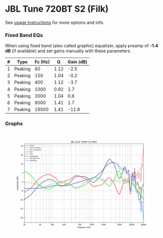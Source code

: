 # JBL Tune 720BT S2 (Filk)
See [usage instructions](https://github.com/jaakkopasanen/AutoEq#usage) for more options and info.

### Fixed Band EQs
When using fixed band (also called graphic) equalizer, apply preamp of **-1.4 dB** (if available) and set gains manually with these parameters.

|   # | Type    |   Fc (Hz) |    Q |   Gain (dB) |
|-----|---------|-----------|------|-------------|
|   1 | Peaking |        60 | 1.12 |        -2.5 |
|   2 | Peaking |       150 | 1.04 |        -0.2 |
|   3 | Peaking |       400 | 1.12 |        -3.7 |
|   4 | Peaking |      1000 | 0.92 |         1.7 |
|   5 | Peaking |      3000 | 1.04 |         0.6 |
|   6 | Peaking |      8000 | 1.41 |         1.7 |
|   7 | Peaking |     16000 | 1.41 |       -11.8 |

### Graphs
![](./JBL%20Tune%20720BT%20S2%20(Filk).png)
